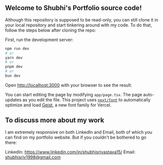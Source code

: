 ## Welcome to Shubhi's Portfolio source code!

Although this repository is supposed to be read-only, you can still clone it in your local repository and start tinkering around with my code. To do that, follow the steps below after cloning the repo:

First, run the development server:

```bash
npm run dev
# or
yarn dev
# or
pnpm dev
# or
bun dev
```

Open [http://localhost:3000](http://localhost:3000) with your browser to see the result.

You can start editing the page by modifying `app/page.tsx`. The page auto-updates as you edit the file.
This project uses [`next/font`](https://nextjs.org/docs/app/building-your-application/optimizing/fonts) to automatically optimize and load [Geist](https://vercel.com/font), a new font family for Vercel.

## To discuss more about my work

I am extremely responsive on both LinkedIn and Email, both of which you can find on my portfolio website. But if you couldn't be bothered to go there:

LinkedIn: https://www.linkedin.com/in/shubhisrivastava15/
Email: shubhisriv1998@gmail.com

